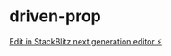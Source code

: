 # driven-prop

[Edit in StackBlitz next generation editor ⚡️](https://stackblitz.com/~/github.com/HassanMostafaa/driven-prop)